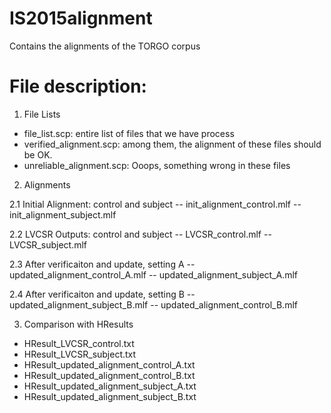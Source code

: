 # IS2015alignment
Contains the alignments of the TORGO corpus

File description:
=================

1. File Lists
-  file_list.scp: entire list of files that we have process
-  verified_alignment.scp: among them, the alignment of these files should be OK.
-  unreliable_alignment.scp: Ooops, something wrong in these files

2. Alignments

2.1 Initial Alignment: control and subject
--  init_alignment_control.mlf
--  init_alignment_subject.mlf

2.2 LVCSR Outputs: control and subject
--  LVCSR_control.mlf
--  LVCSR_subject.mlf

2.3 After verificaiton and update, setting A
--  updated_alignment_control_A.mlf
--  updated_alignment_subject_A.mlf

2.4 After verificaiton and update, setting B
--  updated_alignment_subject_B.mlf	
--  updated_alignment_control_B.mlf	

3. Comparison with HResults
- HResult_LVCSR_control.txt
- HResult_LVCSR_subject.txt
- HResult_updated_alignment_control_A.txt
- HResult_updated_alignment_control_B.txt
- HResult_updated_alignment_subject_A.txt
- HResult_updated_alignment_subject_B.txt


